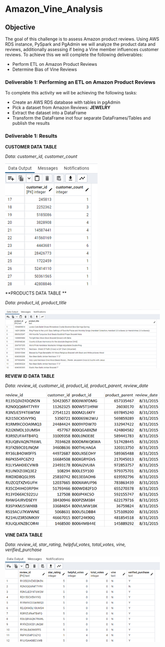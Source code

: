 # Amazon_Vine_Analysis

## Objective
The goal of this challenge is to assess Amazon product reviews. Using AWS RDS instance, PySpark and PgAdmin we will analyze the product data and reviews, additionally assessing if being a Vine member influences customer reviews.  To achieve this we will complete the following deliverables:
- Perform ETL on Amazon Product Reviews
- Determine Bias of Vine Reviews

### Deliverable 1: Performing an ETL on Amazon Product Reviews
To complete this activity we will be achieving the following tasks:
- Create an AWS RDS database with tables in pgAdmin
- Pick a dataset from Amazon Reviews: **JEWELRY**
- Extract the dataset into a DataFrame
- Transform the DataFrame inot four separate DataFrames/Tables and publish the results

### Deliverable 1: Results

**CUSTOMER DATA TABLE**

*Data: customer_id, customer_count*

![](Images/screenshot_customers_table.png)

**PRODUCTS DATA TABLE **

*Data: product_id, product_title*

![](Images/screenshot_products_table.png)

**REVIEW ID DATA TABLE**

*Data: review_id, customer_id, product_id, product_parent, review_date*

![](Images/screenshot_review_id_table_csv.png)

**VINE DATA TABLE**

*Data: review_id, star_rating, helpful_votes, total_votes, vine, verified_purchase*

![](Images/screenshot_vine_table.png)



